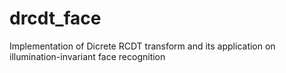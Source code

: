 # drcdt_face
Implementation of Dicrete RCDT transform and its application on illumination-invariant face recognition
